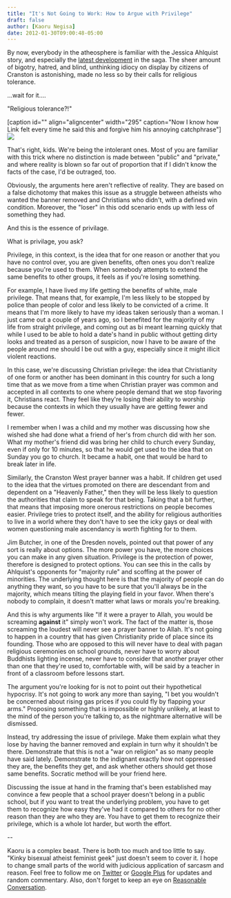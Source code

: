```yaml
---
title: "It's Not Going to Work: How to Argue with Privilege"
draft: false
author: [Kaoru Negisa]
date: 2012-01-30T09:00:48-05:00
---
```


By now, everybody in the atheosphere is familiar with the Jessica Ahlquist story, and especially the [latest development](http://www.patheos.com/blogs/friendlyatheist/2012/01/20/cranston-florists-dont-want-to-do-business-with-atheists/) in the saga. The sheer amount of bigotry, hatred, and blind, unthinking idiocy on display by citizens of Cranston is astonishing, made no less so by their calls for religious tolerance.

...wait for it....

"Religious tolerance?!"

[caption id="" align="aligncenter" width="295" caption="Now I know how Link felt every time he said this and forgive him his annoying catchphrase"]![](http://images.cheezburger.com/completestore/2010/9/24/6ed6d107-73aa-4e2a-8928-6bc3265ae561.jpg)

That's right, kids. We're being the intolerant ones. Most of you are familiar with this trick where no distinction is made between "public" and "private," and where reality is blown so far out of proportion that if I didn't know the facts of the case, I'd be outraged, too.

Obviously, the arguments here aren't reflective of reality. They are based on a false dichotomy that makes this issue as a struggle between atheists who wanted the banner removed and Christians who didn't, with a defined win condition. Moreover, the "loser" in this odd scenario ends up with less of something they had.

And this is the essence of privilage.

What is privilage, you ask?

Privilege, in this context, is the idea that for one reason or another that you have no control over, you are given benefits, often ones you don't realize because you're used to them. When somebody attempts to extend the same benefits to other groups, it feels as if you're losing something.

For example, I have lived my life getting the benefits of white, male privilege. That means that, for example, I'm less likely to be stopped by police than people of color and less likely to be convicted of a crime. It means that I'm more likely to have my ideas taken seriously than a woman. I just came out a couple of years ago, so I benefited for the majority of my life from straight privilege, and coming out as bi meant learning quickly that while I used to be able to hold a date's hand in public without getting dirty looks and treated as a person of suspicion, now I have to be aware of the people around me should I be out with a guy, especially since it might illicit violent reactions.

In this case, we're discussing Christian privilege: the idea that Christianity of one form or another has been dominant in this country for such a long time that as we move from a time when Christian prayer was common and accepted in all contexts to one where people demand that we stop favoring it, Christians react. They feel like they're losing their ability to worship because the contexts in which they usually have are getting fewer and fewer.

I remember when I was a child and my mother was discussing how she wished she had done what a friend of her's from church did with her son. What my mother's friend did was bring her child to church every Sunday, even if only for 10 minutes, so that he would get used to the idea that on Sunday you go to church. It became a habit, one that would be hard to break later in life.

Similarly, the Cranston West prayer banner was a habit. If children get used to the idea that the virtues promoted on there are descendant from and dependent on a "Heavenly Father," then they will be less likely to question the authorities that claim to speak for that being. Taking that a bit further, that means that imposing more onerous restrictions on people becomes easier. Privilege tries to protect itself, and the ability for religious authorities to live in a world where they don't have to see the icky gays or deal with women questioning male ascendancy is worth fighting for to them.

Jim Butcher, in one of the Dresden novels, pointed out that power of any sort is really about options. The more power you have, the more choices you can make in any given situation. Privilege is the protection of power, therefore is designed to protect options. You can see this in the calls by Ahlquist's opponents for "majority rule" and scoffing at the power of minorities. The underlying thought here is that the majority of people can do anything they want, so you have to be sure that you'll always be in the majority, which means tilting the playing field in your favor. When there's nobody to complain, it doesn't matter what laws or morals you're breaking.

And this is why arguments like "If it were a prayer to Allah, you would be screaming __against__ it" simply won't work. The fact of the matter is, those screaming the loudest will never see a prayer banner to Allah. It's not going to happen in a country that has given Christianity pride of place since its founding. Those who are opposed to this will never have to deal with pagan religious ceremonies on school grounds, never have to worry about Buddhists lighting incense, never have to consider that another prayer other than one that they're used to, comfortable with, will be said by a teacher in front of a classroom before lessons start.

The argument you're looking for is not to point out their hypothetical hypocrisy. It's not going to work any more than saying, "I bet you wouldn't be concerned about rising gas prices if you could fly by flapping your arms." Proposing something that is impossible or highly unlikely, at least to the mind of the person you're talking to, as the nightmare alternative will be dismissed.

Instead, try addressing the issue of privilege. Make them explain what they lose by having the banner removed and explain in turn why it shouldn't be there. Demonstrate that this is not a "war on religion" as so many people have said lately. Demonstrate to the indignant exactly how not oppressed they are, the benefits they get, and ask whether others should get those same benefits. Socratic method will be your friend here.

Discussing the issue at hand in the framing that's been established may convince a few people that a school prayer doesn't belong in a public school, but if you want to treat the underlying problem, you have to get them to recognize how easy they've had it compared to others for no other reason than they are who they are. You have to get them to recognize their privilege, which is a whole lot harder, but worth the effort.

--

Kaoru is a complex beast. There is both too much and too little to say. "Kinky bisexual atheist feminist geek" just doesn't seem to cover it. I hope to change small parts of the world with judicious application of sarcasm and reason. Feel free to follow me on [Twitter](https://twitter.com/#!/Moonpanther22) or [Google Plus](https://plus.google.com/111222027765072522530/posts) for updates and random commentary. Also, don't forget to keep an eye on [Reasonable Conversation](http://reasonableconversation.wordpress.com).
